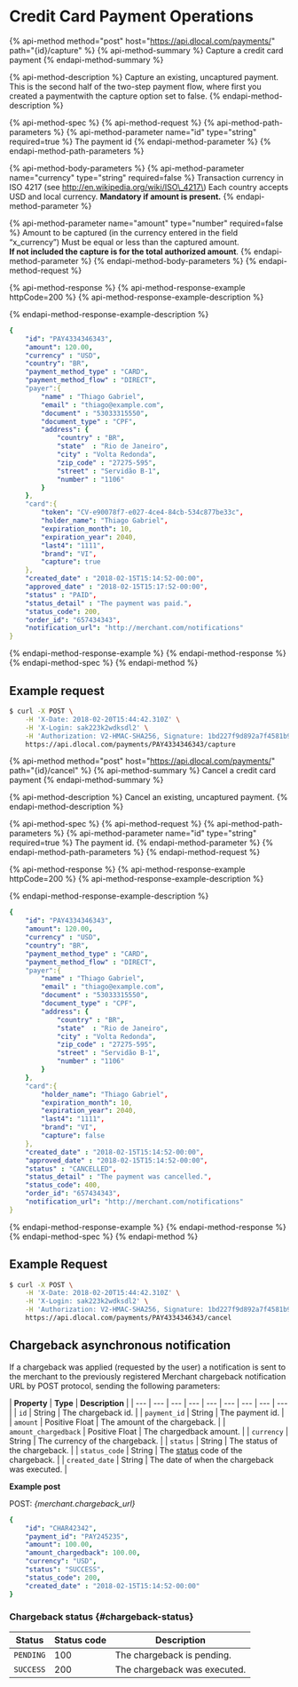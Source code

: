 # Credit Card Payment Operations

{% api-method method="post" host="https://api.dlocal.com/payments/" path="{id}/capture" %}
{% api-method-summary %}
Capture a credit card payment
{% endapi-method-summary %}

{% api-method-description %}
Capture an existing, uncaptured payment. This is the second half of the two-step payment flow, where first you created a paymentwith the capture option set to false.
{% endapi-method-description %}

{% api-method-spec %}
{% api-method-request %}
{% api-method-path-parameters %}
{% api-method-parameter name="id" type="string" required=true %}
The payment id
{% endapi-method-parameter %}
{% endapi-method-path-parameters %}

{% api-method-body-parameters %}
{% api-method-parameter name="currency" type="string" required=false %}
Transaction currency in ISO 4217 \(see http://en.wikipedia.org/wiki/ISO\_4217\) Each country accepts USD and local currency. **Mandatory if amount is present.**
{% endapi-method-parameter %}

{% api-method-parameter name="amount" type="number" required=false %}
Amount to be captured \(in the currency entered in the field “x\_currency”\) Must be equal or less than the captured amount.  
**If not included the capture is for the total authorized amount**.
{% endapi-method-parameter %}
{% endapi-method-body-parameters %}
{% endapi-method-request %}

{% api-method-response %}
{% api-method-response-example httpCode=200 %}
{% api-method-response-example-description %}

{% endapi-method-response-example-description %}

```yaml
{
    "id": "PAY4334346343",
    "amount": 120.00,
    "currency" : "USD",
    "country": "BR",   
    "payment_method_type" : "CARD",
    "payment_method_flow" : "DIRECT",
    "payer":{
        "name" : "Thiago Gabriel",
        "email" : "thiago@example.com",
        "document" : "53033315550",
        "document_type" : "CPF",
        "address": {
            "country" : "BR",
            "state"  : "Rio de Janeiro",
            "city" : "Volta Redonda",
            "zip_code" : "27275-595",
            "street" : "Servidão B-1",
            "number" : "1106"
        }
    },
    "card":{
        "token": "CV-e90078f7-e027-4ce4-84cb-534c877be33c",
        "holder_name": "Thiago Gabriel",
        "expiration_month": 10,
        "expiration_year": 2040,
        "last4": "1111",
        "brand": "VI",
        "capture": true
    },
    "created_date" : "2018-02-15T15:14:52-00:00",
    "approved_date" : "2018-02-15T15:17:52-00:00",
    "status" : "PAID",
    "status_detail" : "The payment was paid.",
    "status_code": 200,
    "order_id": "657434343",
    "notification_url": "http://merchant.com/notifications"
}
```
{% endapi-method-response-example %}
{% endapi-method-response %}
{% endapi-method-spec %}
{% endapi-method %}

## Example request

```bash
$ curl -X POST \
    -H 'X-Date: 2018-02-20T15:44:42.310Z' \
    -H 'X-Login: sak223k2wdksdl2' \
    -H 'Authorization: V2-HMAC-SHA256, Signature: 1bd227f9d892a7f4581b998c21e353b1686a6bdad5940e7bb6aa596c96e0a6ec' \
    https://api.dlocal.com/payments/PAY4334346343/capture
```

{% api-method method="post" host="https://api.dlocal.com/payments/" path="{id}/cancel" %}
{% api-method-summary %}
Cancel a credit card payment
{% endapi-method-summary %}

{% api-method-description %}
Cancel an existing, uncaptured payment.
{% endapi-method-description %}

{% api-method-spec %}
{% api-method-request %}
{% api-method-path-parameters %}
{% api-method-parameter name="id" type="string" required=true %}
The payment id.
{% endapi-method-parameter %}
{% endapi-method-path-parameters %}
{% endapi-method-request %}

{% api-method-response %}
{% api-method-response-example httpCode=200 %}
{% api-method-response-example-description %}

{% endapi-method-response-example-description %}

```yaml
{
    "id": "PAY4334346343",
    "amount": 120.00,
    "currency" : "USD",
    "country": "BR",
    "payment_method_type" : "CARD",
    "payment_method_flow" : "DIRECT",
    "payer":{
        "name" : "Thiago Gabriel",
        "email" : "thiago@example.com",
        "document" : "53033315550",
        "document_type" : "CPF",
        "address": {
            "country" : "BR",
            "state"  : "Rio de Janeiro",
            "city" : "Volta Redonda",
            "zip_code" : "27275-595",
            "street" : "Servidão B-1",
            "number" : "1106"
        }
    },
    "card":{
        "holder_name": "Thiago Gabriel",
        "expiration_month": 10,
        "expiration_year": 2040,
        "last4": "1111",
        "brand": "VI",
        "capture": false
    },
    "created_date" : "2018-02-15T15:14:52-00:00",
    "approved_date" : "2018-02-15T15:14:52-00:00",
    "status" : "CANCELLED",
    "status_detail" : "The payment was cancelled.",
    "status_code": 400,
    "order_id": "657434343",
    "notification_url": "http://merchant.com/notifications"
}
```
{% endapi-method-response-example %}
{% endapi-method-response %}
{% endapi-method-spec %}
{% endapi-method %}

## Example Request

```bash
$ curl -X POST \
    -H 'X-Date: 2018-02-20T15:44:42.310Z' \
    -H 'X-Login: sak223k2wdksdl2' \
    -H 'Authorization: V2-HMAC-SHA256, Signature: 1bd227f9d892a7f4581b998c21e353b1686a6bdad5940e7bb6aa596c96e0a6ec' \
    https://api.dlocal.com/payments/PAY4334346343/cancel
```

## Chargeback asynchronous notification

If a chargeback was applied \(requested by the user\) a notification is sent to the merchant to the previously registered Merchant chargeback notification URL by POST protocol, sending the following parameters:

| **Property** | **Type** | **Description** |
| --- | --- | --- | --- | --- | --- | --- | --- | --- |
| `id` | String | The chargeback id. |
| `payment_id` | String | The payment id. |
| `amount` | Positive Float | The amount of the chargeback. |
| `amount_chargedback` | Positive Float | The chargedback amount. |
| `currency` | String | The currency of the chargeback. |
| `status` | String | The status of the chargeback. |
| `status_code` | String | The [status](https://dlocal.com/docs/?language=cURL#chargeback-asynchronous-notification) code of the chargeback. |
| `created_date` | String | The date of when the chargeback was executed. |

**Example post**

POST: _{merchant.chargeback\_url}_

```yaml
{
    "id": "CHAR42342",
    "payment_id": "PAY245235",
    "amount": 100.00,
    "amount_chargedback": 100.00,
    "currency": "USD",
    "status": "SUCCESS",
    "status_code": 200,
    "created_date" : "2018-02-15T15:14:52-00:00"
}
```

### Chargeback status {#chargeback-status}

| **Status** | **Status code** | **Description** |
| --- | --- | --- |
| `PENDING` | 100 | The chargeback is pending. |
| `SUCCESS` | 200 | The chargeback was executed. |

